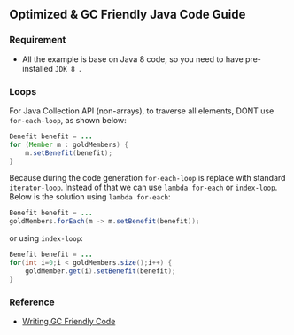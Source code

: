 ## Optimized & GC Friendly Java Code Guide

### Requirement
- All the example is base on Java 8 code, so you need to have pre-installed `JDK 8 `.


### Loops
For Java Collection API (non-arrays), to traverse all elements, DONT use `for-each-loop`, as shown below:

```java
Benefit benefit = ...
for (Member m : goldMembers) {
	m.setBenefit(benefit);
}
```

Because during the code generation `for-each-loop` is replace with standard `iterator-loop`. Instead of that we can use `lambda for-each` or `index-loop`. Below is the solution using `lambda for-each`:

```java
Benefit benefit = ...
goldMembers.forEach(m -> m.setBenefit(benefit));
```

or using `index-loop`:

```java
Benefit benefit = ...
for(int i=0;i < goldMembers.size();i++) {
	goldMember.get(i).setBenefit(benefit);
}
```




### Reference
- [Writing GC Friendly Code](https://github.com/AlmasB/FXGL/wiki/Writing-GC-friendly-Code)

